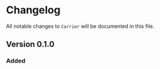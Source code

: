 # Changelog

All notable changes to `Carrier` will be documented in this file.

## Version 0.1.0

### Added


